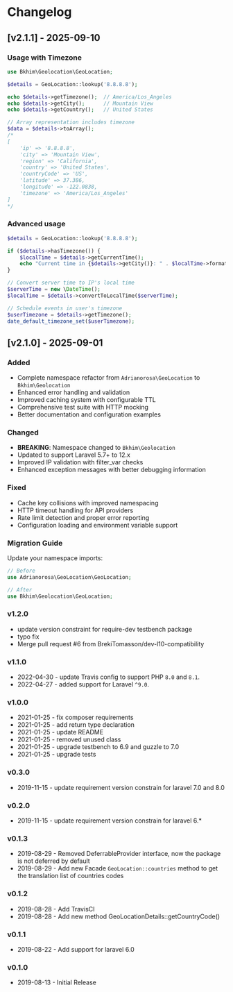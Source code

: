 # Changelog

## [v2.1.1] - 2025-09-10
### Usage with Timezone

```php
use Bkhim\Geolocation\GeoLocation;

$details = GeoLocation::lookup('8.8.8.8');

echo $details->getTimezone();  // America/Los_Angeles
echo $details->getCity();      // Mountain View
echo $details->getCountry();   // United States

// Array representation includes timezone
$data = $details->toArray();
/*
[
    'ip' => '8.8.8.8',
    'city' => 'Mountain View',
    'region' => 'California',
    'country' => 'United States',
    'countryCode' => 'US',
    'latitude' => 37.386,
    'longitude' => -122.0838,
    'timezone' => 'America/Los_Angeles'
]
*/
```
### Advanced usage
```php
$details = GeoLocation::lookup('8.8.8.8');

if ($details->hasTimezone()) {
    $localTime = $details->getCurrentTime();
    echo "Current time in {$details->getCity()}: " . $localTime->format('Y-m-d H:i:s');
}
```
```php
// Convert server time to IP's local time
$serverTime = new \DateTime();
$localTime = $details->convertToLocalTime($serverTime);

// Schedule events in user's timezone
$userTimezone = $details->getTimezone();
date_default_timezone_set($userTimezone);
```

## [v2.1.0] - 2025-09-01

### Added
- Complete namespace refactor from `Adrianorosa\GeoLocation` to `Bkhim\Geolocation`
- Enhanced error handling and validation
- Improved caching system with configurable TTL
- Comprehensive test suite with HTTP mocking
- Better documentation and configuration examples

### Changed
- **BREAKING**: Namespace changed to `Bkhim\Geolocation`
- Updated to support Laravel 5.7+ to 12.x
- Improved IP validation with filter_var checks
- Enhanced exception messages with better debugging information

### Fixed
- Cache key collisions with improved namespacing
- HTTP timeout handling for API providers
- Rate limit detection and proper error reporting
- Configuration loading and environment variable support

### Migration Guide
Update your namespace imports:
```php
// Before
use Adrianorosa\GeoLocation\GeoLocation;

// After  
use Bkhim\Geolocation\GeoLocation;
```

### v1.2.0

- update version constraint for require-dev testbench package
- typo fix
- Merge pull request #6 from BrekiTomasson/dev-l10-compatibility

### v1.1.0

- 2022-04-30 - update Travis config to support PHP `8.0` and `8.1`.
- 2022-04-27 - added support for Laravel `^9.0`.

### v1.0.0

- 2021-01-25 - fix composer requirements
- 2021-01-25 - add return type declaration
- 2021-01-25 - update README
- 2021-01-25 - removed unused class
- 2021-01-25 - upgrade testbench to 6.9 and guzzle to 7.0
- 2021-01-25 - upgrade tests

### v0.3.0

- 2019-11-15  - update requirement version constrain for laravel 7.0 and 8.0

### v0.2.0

- 2019-11-15  - update requirement version constrain for laravel 6.*

### v0.1.3

- 2019-08-29 - Removed DeferrableProvider interface, now the package is not deferred by default
- 2019-08-29 - Add new Facade `GeoLocation::countries` method to get the translation list of countries codes

### v0.1.2

 - 2019-08-28 - Add TravisCI
 - 2019-08-28 - Add new method GeoLocationDetails::getCountryCode()
 
 ### v0.1.1

 - 2019-08-22 - Add support for laravel 6.0
 
### v0.1.0

 - 2019-08-13 - Initial Release
